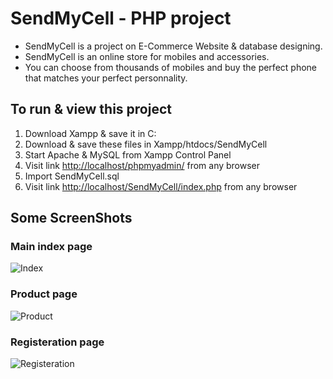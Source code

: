  # SendMyCell - PHP project
- SendMyCell is a project on E-Commerce Website & database designing. 
- SendMyCell is an online store for mobiles and accessories. 
- You can choose from thousands of mobiles and buy the perfect phone that matches your perfect personnality.

## To run & view this project
  1. Download Xampp & save it in C:
  2. Download & save these files in Xampp/htdocs/SendMyCell
  3. Start Apache & MySQL from Xampp Control Panel
  4. Visit link [http://localhost/phpmyadmin/](http://localhost/phpmyadmin/) from any browser 
  5. Import SendMyCell.sql
  6. Visit link [http://localhost/SendMyCell/index.php](http://localhost/SendMyCell/index.php]) from any browser 
  
## Some ScreenShots

### Main index page
![Index](_images/IndexScreen.png)

### Product page
![Product](_images/ProductScreen.png)

### Registeration page
![Registeration](_images/SignUpScreen.png)
